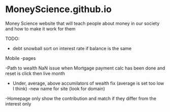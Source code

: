 # MoneyScience.github.io
Money Science website that will teach people about money in our society and how to make it work for them


TODO:
- debt snowball sort on interest rate if balance is the same

Mobile
    -pages
    
-Path to wealth NaN issue when Mortgage payment calc has been done and reset is click then live month

- Under, average, above accumilators of wealth fix (average is set too low I think)
-new name for site (look for domain)
    
-Homepage only show the contribution and match if they differ from the interest only
